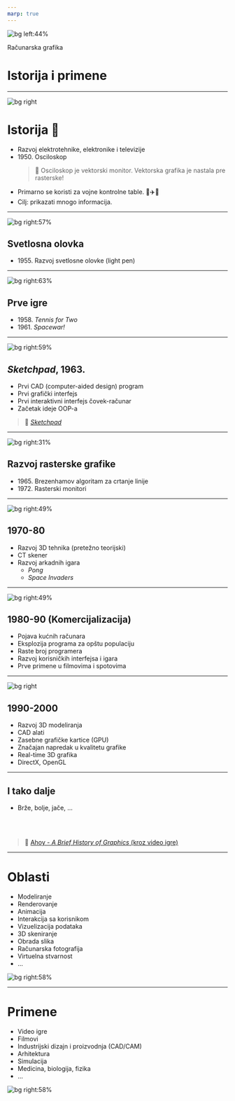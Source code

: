 ```yaml
---
marp: true
---
```


<!-- _backgroundColor: #222 -->
<!-- _color:           #eee -->
![bg left:44%](wolfenstein.jpg)

Računarska grafika
# Istorija i primene

---

![bg right](oscilloscope.png)
# Istorija 📜
- Razvoj elektrotehnike, elektronike i televizije
- 1950\. Osciloskop
    > 🤯 Osciloskop je vektorski monitor. Vektorska grafika je nastala pre rasterske!
- Primarno se koristi za vojne kontrolne table. 📡✈️🚀
- Cilj: prikazati mnogo informacija.


---

![bg right:57%](lightpen.jpg)
## Svetlosna olovka

- 1955\. Razvoj svetlosne olovke (light pen)

---

![bg right:63%](tennis.jpg)
## Prve igre
- 1958\. _Tennis for Two_
- 1961\. _Spacewar!_

---

![bg right:59%](sketchpad.jpg)
## _Sketchpad_, 1963.
- Prvi CAD (computer-aided design) program
- Prvi grafički interfejs
- Prvi interaktivni interfejs čovek-računar
- Začetak ideje OOP-a

> 🍬 [_Sketchpad_](https://www.youtube.com/watch?v=57wj8diYpgY)

---

![bg right:31%](line.svg)
## Razvoj rasterske grafike
- 1965\. Brezenhamov algoritam za crtanje linije
- 1972\. Rasterski monitori

---

![bg right:49%](space_invaders.gif)
## 1970-80
- Razvoj 3D tehnika (pretežno teorijski)
- CT skener
- Razvoj arkadnih igara
    - _Pong_
    - _Space Invaders_

---

![bg right:49%](Money_for_Nothing_Music_Video.jpg)
## 1980-90 (Komercijalizacija)
- Pojava kućnih računara
- Eksplozija programa za opštu populaciju
- Raste broj programera
- Razvoj korisničkih interfejsa i igara
- Prve primene u filmovima i spotovima

---

![bg right](doom.jpg)
## 1990-2000
- Razvoj 3D modeliranja
- CAD alati
- Zasebne grafičke kartice (GPU)
- Značajan napredak u kvalitetu grafike
- Real-time 3D grafika
- DirectX, OpenGL

---

## I tako dalje
- Brže, bolje, jače, ...

<br /><br />

> 🍬 [Ahoy - _A Brief History of Graphics_ (kroz video igre)](https://www.youtube.com/watch?v=QyjyWUrHsFc)
---

# Oblasti

- Modeliranje
- Renderovanje
- Animacija
- Interakcija sa korisnikom
- Vizuelizacija podataka
- 3D skeniranje
- Obrada slika
- Računarska fotografija
- Virtuelna stvarnost
- ...

![bg right:58%](areas.svg)


---

# Primene
- Video igre
- Filmovi
- Industrijski dizajn i proizvodnja (CAD/CAM)
- Arhitektura
- Simulacija
- Medicina, biologija, fizika
- ...

![bg right:58%](applications.svg)

